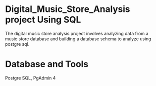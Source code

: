 # Digital_Music_Store_Analysis project Using SQL
The digital music store analysis project involves analyzing data from a music store database and building a database schema to analyze using postgre sql.

# Database and Tools
Postgre SQL, PgAdmin 4
